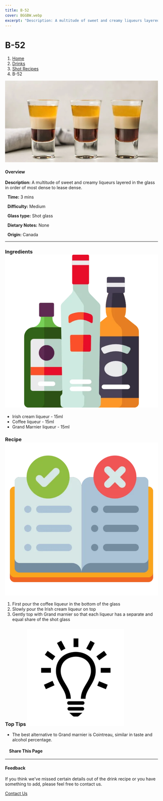 ```yaml
---
title: B-52
cover: BGGBW.webp
excerpt: "Description: A multitude of sweet and creamy liqueurs layered in the glass in order of most dense to lease dense."
---
```


# B-52

1.  [Home](/)
2.  [Drinks](drinks)
3.  [Shot Recipes](drinks/shotrecipes)
4.  B-52

![](images/b52.webp)

#### Overview

**Description:** A multitude of sweet and creamy liqueurs layered in the glass in order of most dense to lease dense.

  **Time:** 3 mins

  **Difficulty:** Medium

  **Glass type:** Shot glass

  **Dietary Notes:** None

  **Origin:** Canada

* * *

### Ingredients ![target](images/liquor.webp)

-   Irish cream liqueur - 15ml
-   Coffee liqueur - 15ml
-   Grand Marnier liqueur - 15ml

### Recipe ![target](images/rules.webp)

1.  First pour the coffee liqueur in the bottom of the glass
2.  Slowly pour the Irish cream liqueur on top
3.  Gently top with Grand marnier so that each liqueur has a separate and equal share of the shot glass

### Top Tips ![target](images/lightbulb.webp)

-   The best alternative to Grand marnier is Cointreau, similar in taste and alcohol percentage.

####     Share This Page

[](https://www.facebook.com/sharer/sharer.php?u=beergogglegames.co.uk/Drinks/ShotRecipes/B-52)[](https://www.instagram.com/direct/new/)[](https://twitter.com/intent/tweet?url=beergogglegames.co.uk/Drinks/ShotRecipes/B-52)

* * *

#### Feedback

If you think we've missed certain details out of the drink recipe or you have something to add, please feel free to contact us.

  
  
  
[Contact Us](contact)
